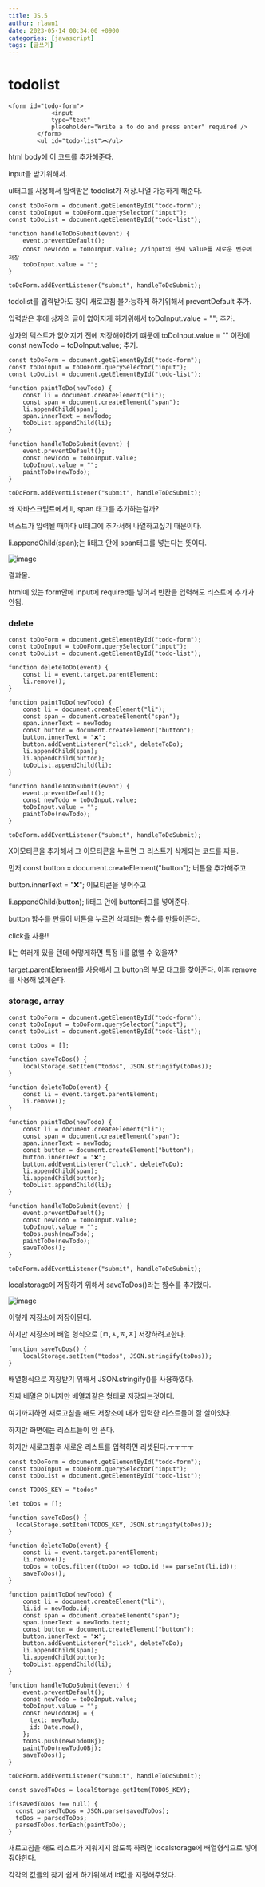 ```yaml
---
title: JS.5
author: rlawn1
date: 2023-05-14 00:34:00 +0900
categories: [javascript]
tags: [글쓰기]
---
```


# todolist

```console
<form id="todo-form">
            <input 
            type="text" 
            placeholder="Write a to do and press enter" required />
        </form>
        <ul id="todo-list"></ul>
```
html body에 이 코드를 추가해준다.

input을 받기위해서.

ul태그를 사용해서 입력받은 todolist가 저장.나열 가능하게 해준다.

```console
const toDoForm = document.getElementById("todo-form");
const toDoInput = toDoForm.querySelector("input");
const toDoList = document.getElementById("todo-list");

function handleToDoSubmit(event) {
    event.preventDefault();
    const newTodo = toDoInput.value; //input의 현재 value를 새로운 변수에 저장
    toDoInput.value = "";
}

toDoForm.addEventListener("submit", handleToDoSubmit);
```

todolist를 입력받아도 창이 새로고침 불가능하게 하기위해서 preventDefault 추가.

입력받은 후에 상자의 글이 없어지게 하기위해서 toDoInput.value = ""; 추가.

상자의 텍스트가 없어지기 전에 저장해야하기 떄문에 toDoInput.value = "" 이전에 const newTodo = toDoInput.value; 추가.

```console
const toDoForm = document.getElementById("todo-form");
const toDoInput = toDoForm.querySelector("input");
const toDoList = document.getElementById("todo-list");

function paintToDo(newTodo) {
    const li = document.createElement("li");
    const span = document.createElement("span");
    li.appendChild(span);
    span.innerText = newTodo;
    toDoList.appendChild(li);
}

function handleToDoSubmit(event) {
    event.preventDefault();
    const newTodo = toDoInput.value; 
    toDoInput.value = "";
    paintToDo(newTodo);
}

toDoForm.addEventListener("submit", handleToDoSubmit);
```

왜 자바스크립트에서 li, span 태그를 추가하는걸까?

텍스트가 입력될 때마다 ul태그에 추가서해 나열하고싶기 때문이다.

li.appendChild(span);는 li태그 안에 span태그를 넣는다는 뜻이다.

![image](https://github.com/rlawn1/rlawn1.github.io/assets/129610352/a2ef4ee3-3b6e-4fb2-a2cd-6b262073c38c)

결과물.

html에 있는 form안에 input에 required를 넣어서 빈칸을 입력해도 리스트에 추가가 안됨.

### delete

```console
const toDoForm = document.getElementById("todo-form");
const toDoInput = toDoForm.querySelector("input");
const toDoList = document.getElementById("todo-list");

function deleteToDo(event) {
    const li = event.target.parentElement;
    li.remove();
}

function paintToDo(newTodo) {
    const li = document.createElement("li");
    const span = document.createElement("span");
    span.innerText = newTodo;
    const button = document.createElement("button");
    button.innerText = "❌";
    button.addEventListener("click", deleteToDo);
    li.appendChild(span);
    li.appendChild(button);
    toDoList.appendChild(li);
}

function handleToDoSubmit(event) {
    event.preventDefault();
    const newTodo = toDoInput.value; 
    toDoInput.value = "";
    paintToDo(newTodo);
}

toDoForm.addEventListener("submit", handleToDoSubmit);
```

X이모티콘을 추가해서 그 이모티콘을 누르면 그 리스트가 삭제되는 코드를 짜봄.

먼저 const button = document.createElement("button"); 버튼을 추가해주고

button.innerText = "❌"; 이모티콘을 넣어주고

li.appendChild(button); li태그 안에 button태그를 넣어준다.

button 함수를 만들어 버튼을 누르면 삭제되는 함수를 만들어준다.

click을 사용!!

li는 여러개 있을 텐데 어떻게하면 특정 li를 없앨 수 있을까?

target.parentElement를 사용해서 그 button의 부모 태그를 찾아준다. 이후 remove를 사용해 없애준다.

### storage, array

```console
const toDoForm = document.getElementById("todo-form");
const toDoInput = toDoForm.querySelector("input");
const toDoList = document.getElementById("todo-list");

const toDos = [];

function saveToDos() {
    localStorage.setItem("todos", JSON.stringify(toDos));
}

function deleteToDo(event) {
    const li = event.target.parentElement;
    li.remove();
}

function paintToDo(newTodo) {
    const li = document.createElement("li");
    const span = document.createElement("span");
    span.innerText = newTodo;
    const button = document.createElement("button");
    button.innerText = "❌";
    button.addEventListener("click", deleteToDo);
    li.appendChild(span);
    li.appendChild(button);
    toDoList.appendChild(li);
}

function handleToDoSubmit(event) {
    event.preventDefault();
    const newTodo = toDoInput.value; 
    toDoInput.value = "";
    toDos.push(newTodo);
    paintToDo(newTodo);
    saveToDos();
}

toDoForm.addEventListener("submit", handleToDoSubmit);
```

localstorage에 저장하기 위해서 saveToDos()라는 함수를 추가했다. 

![image](https://github.com/rlawn1/rlawn1.github.io/assets/129610352/bf7c887e-2a21-4fe1-afcf-30e7b5d78fcb)

이렇게 저장소에 저장이된다. 

하지만 저장소에 배열 형식으로 [ㅁ,ㅅ,ㅎ,ㅈ] 저장하려고한다.

```console
function saveToDos() {
    localStorage.setItem("todos", JSON.stringify(toDos));
}
```

배열형식으로 저장받기 위해서 JSON.stringify()를 사용하였다. 

진짜 배열은 아니지만 배열과같은 형태로 저장되는것이다.

여기까지하면 새로고침을 해도 저장소에 내가 입력한 리스트들이 잘 살아있다.

하지만 화면에는 리스트들이 안 뜬다.

하지만 새로고침후 새로운 리스트를 입력하면 리셋된다.ㅜㅜㅜㅜ

```console
const toDoForm = document.getElementById("todo-form");
const toDoInput = toDoForm.querySelector("input");
const toDoList = document.getElementById("todo-list");

const TODOS_KEY = "todos"

let toDos = [];

function saveToDos() {
  localStorage.setItem(TODOS_KEY, JSON.stringify(toDos));
}

function deleteToDo(event) {
    const li = event.target.parentElement;
    li.remove();
    toDos = toDos.filter((toDo) => toDo.id !== parseInt(li.id));
    saveToDos();
}

function paintToDo(newTodo) {
    const li = document.createElement("li");
    li.id = newTodo.id;
    const span = document.createElement("span");
    span.innerText = newTodo.text;
    const button = document.createElement("button");
    button.innerText = "❌";
    button.addEventListener("click", deleteToDo);
    li.appendChild(span);
    li.appendChild(button);
    toDoList.appendChild(li);
}

function handleToDoSubmit(event) {
    event.preventDefault();
    const newTodo = toDoInput.value; 
    toDoInput.value = "";
    const newTodoOBj = {
      text: newTodo,
      id: Date.now(),
    };
    toDos.push(newTodoOBj);
    paintToDo(newTodoOBj);
    saveToDos();
}

toDoForm.addEventListener("submit", handleToDoSubmit);

const savedToDos = localStorage.getItem(TODOS_KEY);

if(savedToDos !== null) {
  const parsedToDos = JSON.parse(savedToDos);
  toDos = parsedToDos;
  parsedToDos.forEach(paintToDo);
}
``` 

새로고침을 해도 리스트가 지워지지 않도록 하려면 localstorage에 배열형식으로 넣어줘야한다.

각각의 값들의 찾기 쉽게 하기위해서 id값을 지정해주었다.









